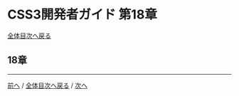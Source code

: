 # CSS3開発者ガイド 第18章
[全体目次へ戻る](index.md)

## 18章

***

[前へ](c17.md) /
[全体目次へ戻る](index.md) /
[次へ](c19.md)

